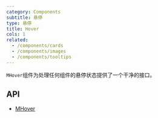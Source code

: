 ```yaml
---
category: Components
subtitle: 悬停
type: 悬停
title: Hover
cols: 1
related:
  - /components/cards
  - /components/images
  - /components/tooltips
---
```


`MHover`组件为处理任何组件的悬停状态提供了一个干净的接口。

## API

- [MHover](/api/MHover)